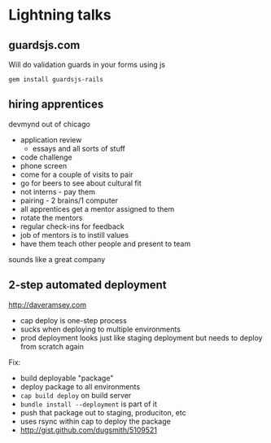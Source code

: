 # Lightning talks

## guardsjs.com

Will do validation guards in your forms using js

`gem install guardsjs-rails`


## hiring apprentices

devmynd out of chicago

* application review
  * essays and all sorts of stuff
* code challenge
* phone screen
* come for a couple of visits to pair
* go for beers to see about cultural fit
* not interns - pay them
* pairing - 2 brains/1 computer
* all apprentices get a mentor assigned to them
* rotate the mentors
* regular check-ins for feedback
* job of mentors is to instill values
* have them teach other people and present to team

sounds like a great company

## 2-step automated deployment

http://daveramsey.com

* cap deploy is one-step process
* sucks when deploying to multiple environments
* prod deployment looks just like staging deployment but needs to deploy from scratch again

Fix:

* build deployable "package"
* deploy package to all environments
* `cap build deploy` on build server
* `bundle install --deployment` is part of it
* push that package out to staging, produciton, etc
* uses rsync within cap to deploy the package
* http://gist.github.com/dugsmith/5109521



